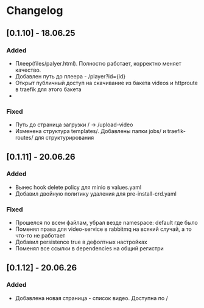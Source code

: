 # Changelog

## [0.1.10] - 18.06.25
### Added
- Плеер(files/palyer.html). Полностю работает, корректно меняет качество.
- Добавлен путь до плеера - /player?id={id}
- Открыт публичный доступ на скачивание из бакета videos и httproute в traefik для этого бакета
- 
### Fixed
- Путь до страница загрузки / -> /upload-video
- Изменена структура templates/. Добавлены папки jobs/ и traefik-routes/ для структурирования

## [0.1.11] - 20.06.26
### Added
- Вынес hook delete policy для minio в values.yaml
- Добавил двойную политику удаления для pre-install-crd.yaml

### Fixed
- Прошелся по всем файлам, убрал везде namespace: default где было
- Поменял права для video-service в rabbitmq на всякий случай, а то что-то не работает
- Добавил persistence true в дефолтных настройках
- Поменял все ссылки в dependencies на общий регистри

## [0.1.12] - 20.06.26
### Added
- Добавлена новая страница - список видео. Доступна по /